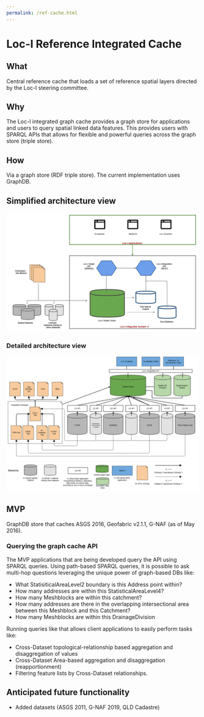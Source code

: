 ```yaml
---
permalink: /ref-cache.html
---
```


# Loc-I Reference Integrated Cache

## What

Central reference cache that loads a set of reference spatial layers directed by the Loc-I steering committee.
     


## Why

The Loc-I integrated graph cache provides a graph store for applications and users to query spatial linked data features. This provides users with SPARQL APIs that allows for flexible and powerful queries across the graph store (triple store).
     
## How 

Via a graph store (RDF triple store). The current implementation uses GraphDB.

## Simplified architecture view 

![Loc-I Technical Architecture Overview](images/loci-system-tech-overview-nov2019.png "Loc-I Technical Architecture Overview")

### Detailed architecture view 

![Loc-I Cache Architecture](images/loci-architecture-oct19.png "Loc-I Cache Architecture")

## MVP 

GraphDB store that caches ASGS 2016, Geofabric v2.1.1, G-NAF (as of May 2016).
### Querying the graph cache API

The MVP applications that are being developed query the API using SPARQL queries. Using path-based SPARQL queries, it is possible to ask multi-hop questions leveraging the unique power of graph-based DBs like:

* What StatisiticalAreaLevel2 boundary is this Address point within?
* How many addresses are within this StatisticalAreaLevel4?
* How many Meshblocks are within this catchment?
* How many addresses are there in the overlapping intersectional area between this Meshblock and this Catchment?
* How many Meshblocks are within this DrainageDivision

Running queries like that allows client applications to easily perform tasks like:
* Cross-Dataset topological-relationship based aggregation and disaggregation of values
* Cross-Dataset Area-based aggregation and disaggregation (reapportionment)
* Filtering feature lists by Cross-Dataset relationships.

## Anticipated future functionality

* Added datasets (ASGS 2011, G-NAF 2019, QLD Cadastre)



